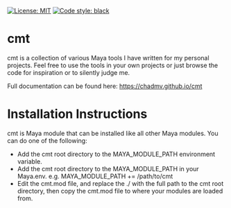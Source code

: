 [![License: MIT](https://img.shields.io/badge/License-MIT-yellow.svg)](https://opensource.org/licenses/MIT)
[![Code style: black](https://img.shields.io/badge/code%20style-black-000000.svg)](https://github.com/ambv/black)

# cmt
cmt is a collection of various Maya tools I have written for my personal projects.  Feel free to use
the tools in your own projects or just browse the code for inspiration or to silently judge me.

Full documentation can be found here: https://chadmv.github.io/cmt


# Installation Instructions
cmt is Maya module that can be installed like all other Maya modules.  You can do one of the following:

* Add the cmt root directory to the MAYA_MODULE_PATH environment variable.
* Add the cmt root directory to the MAYA_MODULE_PATH in your Maya.env.  e.g.  MAYA_MODULE_PATH += /path/to/cmt
* Edit the cmt.mod file, and replace the ./ with the full path to the cmt root directory, then copy the cmt.mod file to where your modules are loaded from.
